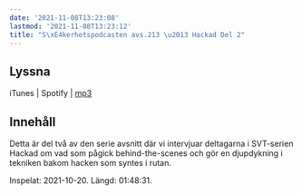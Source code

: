 ```yaml
---
date: '2021-11-08T13:23:08'
lastmod: '2021-11-08T13:23:12'
title: "S\xE4kerhetspodcasten avs.213 \u2013 Hackad Del 2"
---
```


## Lyssna





iTunes \| Spotify \| [mp3](https://traffic.libsyn.com/secure/sakerhetspodcasten/2021-10-24_Hackad2.mp3)






## Innehåll





Detta är del två av den serie avsnitt där vi intervjuar deltagarna i SVT-serien Hackad
om vad som pågick behind-the-scenes och gör en djupdykning i tekniken bakom hacken
som syntes i rutan.





Inspelat: 2021-10-20. Längd: 01:48:31.



